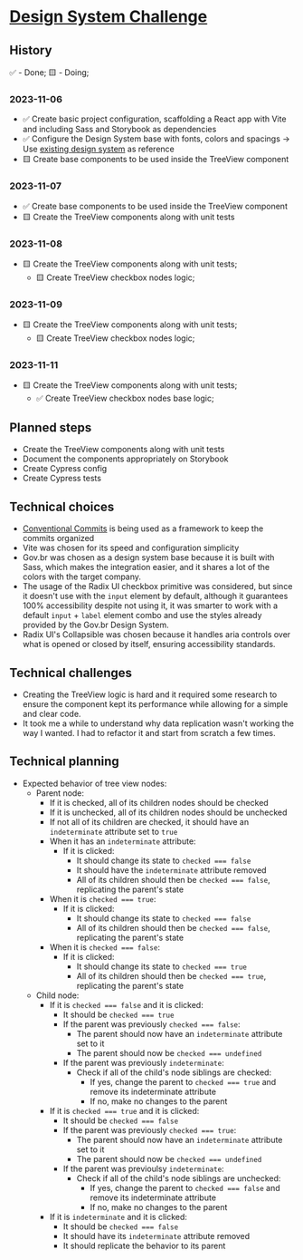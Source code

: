 # [Design System Challenge](https://gist.github.com/andersonba/6b1d07348e7baaf282a27259996d6520)

## History

✅ - Done;
🟨 - Doing;

### 2023-11-06

- ✅ Create basic project configuration, scaffolding a React app with Vite and including Sass and Storybook as dependencies
- ✅ Configure the Design System base with fonts, colors and spacings -> Use [existing design system](#technical-choices) as reference
- 🟨 Create base components to be used inside the TreeView component

### 2023-11-07

- ✅ Create base components to be used inside the TreeView component
- 🟨 Create the TreeView components along with unit tests

### 2023-11-08
- 🟨 Create the TreeView components along with unit tests;
  - 🟨 Create TreeView checkbox nodes logic;

### 2023-11-09
- 🟨 Create the TreeView components along with unit tests;
  - 🟨 Create TreeView checkbox nodes logic;

### 2023-11-11
- 🟨 Create the TreeView components along with unit tests;
  - ✅ Create TreeView checkbox nodes base logic;

## Planned steps

- Create the TreeView components along with unit tests
- Document the components appropriately on Storybook
- Create Cypress config
- Create Cypress tests

## Technical choices

- [Conventional Commits](https://www.conventionalcommits.org/en/v1.0.0/) is being used as a framework to keep the commits organized
- Vite was chosen for its speed and configuration simplicity
- Gov.br was chosen as a design system base because it is built with Sass, which makes the integration easier, and it shares a lot of the colors with the target company.
- The usage of the Radix UI checkbox primitive was considered, but since it doesn't use with the `input` element by default, although it guarantees 100% accessibility despite not using it, it was smarter to work with a default `input` + `label` element combo and use the styles already provided by the Gov.br Design System.
- Radix UI's Collapsible was chosen because it handles aria controls over what is opened or closed by itself, ensuring accessibility standards.

## Technical challenges

- Creating the TreeView logic is hard and it required some research to ensure the component kept its performance while allowing for a simple and clear code.
- It took me a while to understand why data replication wasn't working the way I wanted. I had to refactor it and start from scratch a few times.

## Technical planning

- Expected behavior of tree view nodes:
  - Parent node:
    - If it is checked, all of its children nodes should be checked
    - If it is unchecked, all of its children nodes should be unchecked
    - If not all of its children are checked, it should have an `indeterminate` attribute set to `true`
    - When it has an `indeterminate` attribute:
      - If it is clicked:
        - It should change its state to `checked === false`
        - It should have the `indeterminate` attribute removed
        - All of its children should then be `checked === false`, replicating the parent's state
    - When it is `checked === true`:
      - If it is clicked:
        - It should change its state to `checked === false`
        - All of its children should then be `checked === false`, replicating the parent's state
    - When it is `checked === false`:
      - If it is clicked:
        - It should change its state to `checked === true`
        - All of its children should then be `checked === true`, replicating the parent's state
  - Child node:
    - If it is `checked === false` and it is clicked:
      - It should be `checked === true`
      - If the parent was previously `checked === false`:
        - The parent should now have an `indeterminate` attribute set to it
        - The parent should now be `checked === undefined`
      - If the parent was previously `indeterminate`:
        - Check if all of the child's node siblings are checked:
          - If yes, change the parent to `checked === true` and remove its indeterminate attribute
          - If no, make no changes to the parent
    - If it is `checked === true` and it is clicked:
      - It should be `checked === false`
      - If the parent was previously `checked === true`:
        - The parent should now have an `indeterminate` attribute set to it
        - The parent should now be `checked === undefined`
      - If the parent was previoulsy `indeterminate`:
        - Check if all of the child's node siblings are unchecked:
          - If yes, change the parent to `checked === false` and remove its indeterminate attribute
          - If no, make no changes to the parent
    - If it is `indeterminate` and it is clicked:
      - It should be `checked === false`
      - It should have its `indeterminate` attribute removed
      - It should replicate the behavior to its parent